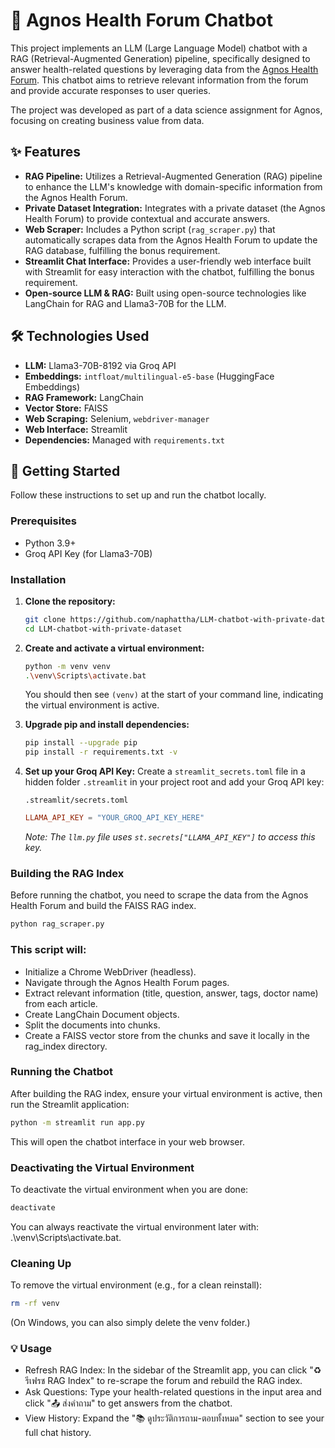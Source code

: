 # 🧠 Agnos Health Forum Chatbot

This project implements an LLM (Large Language Model) chatbot with a RAG (Retrieval-Augmented Generation) pipeline, specifically designed to answer health-related questions by leveraging data from the [Agnos Health Forum](https://www.agnoshealth.com/forums). This chatbot aims to retrieve relevant information from the forum and provide accurate responses to user queries.

The project was developed as part of a data science assignment for Agnos, focusing on creating business value from data.

## ✨ Features

* **RAG Pipeline:** Utilizes a Retrieval-Augmented Generation (RAG) pipeline to enhance the LLM's knowledge with domain-specific information from the Agnos Health Forum.
* **Private Dataset Integration:** Integrates with a private dataset (the Agnos Health Forum) to provide contextual and accurate answers.
* **Web Scraper:** Includes a Python script (`rag_scraper.py`) that automatically scrapes data from the Agnos Health Forum to update the RAG database, fulfilling the bonus requirement.
* **Streamlit Chat Interface:** Provides a user-friendly web interface built with Streamlit for easy interaction with the chatbot, fulfilling the bonus requirement.
* **Open-source LLM & RAG:** Built using open-source technologies like LangChain for RAG and Llama3-70B for the LLM.

## 🛠️ Technologies Used

* **LLM:** Llama3-70B-8192 via Groq API
* **Embeddings:** `intfloat/multilingual-e5-base` (HuggingFace Embeddings)
* **RAG Framework:** LangChain 
* **Vector Store:** FAISS
* **Web Scraping:** Selenium, `webdriver-manager`
* **Web Interface:** Streamlit 
* **Dependencies:** Managed with `requirements.txt` 

## 🚀 Getting Started

Follow these instructions to set up and run the chatbot locally.

### Prerequisites

* Python 3.9+
* Groq API Key (for Llama3-70B)

### Installation

1.  **Clone the repository:**

    ```bash
    git clone https://github.com/naphattha/LLM-chatbot-with-private-dataset.git
    cd LLM-chatbot-with-private-dataset
    ```

2.  **Create and activate a virtual environment:**

    ```bash
    python -m venv venv
    .\venv\Scripts\activate.bat
    ```
    You should then see `(venv)` at the start of your command line, indicating the virtual environment is active.

3.  **Upgrade pip and install dependencies:**

    ```bash
    pip install --upgrade pip
    pip install -r requirements.txt -v
    ```

4.  **Set up your Groq API Key:**
    Create a `streamlit_secrets.toml` file in a hidden folder `.streamlit` in your project root and add your Groq API key:

    `.streamlit/secrets.toml`
    ```toml
    LLAMA_API_KEY = "YOUR_GROQ_API_KEY_HERE"
    ```
    *Note: The `llm.py` file uses `st.secrets["LLAMA_API_KEY"]` to access this key.*

### Building the RAG Index

Before running the chatbot, you need to scrape the data from the Agnos Health Forum and build the FAISS RAG index.

```bash
python rag_scraper.py
```
### This script will:

* Initialize a Chrome WebDriver (headless).
* Navigate through the Agnos Health Forum pages.
* Extract relevant information (title, question, answer, tags, doctor name) from each article.
* Create LangChain Document objects.
* Split the documents into chunks.
* Create a FAISS vector store from the chunks and save it locally in the rag_index directory.
  
### Running the Chatbot
After building the RAG index, ensure your virtual environment is active, then run the Streamlit application:
```bash
python -m streamlit run app.py
```
This will open the chatbot interface in your web browser.

### Deactivating the Virtual Environment
To deactivate the virtual environment when you are done:
```Bash
deactivate
```
You can always reactivate the virtual environment later with: .\venv\Scripts\activate.bat.

### Cleaning Up
To remove the virtual environment (e.g., for a clean reinstall):
```Bash
rm -rf venv
```
(On Windows, you can also simply delete the venv folder.)

### 💡 Usage
* Refresh RAG Index: In the sidebar of the Streamlit app, you can click "♻️ รีเฟรช RAG Index" to re-scrape the forum and rebuild the RAG index.
* Ask Questions: Type your health-related questions in the input area and click "📤 ส่งคำถาม" to get answers from the chatbot.
* View History: Expand the "📚 ดูประวัติการถาม-ตอบทั้งหมด" section to see your full chat history.
